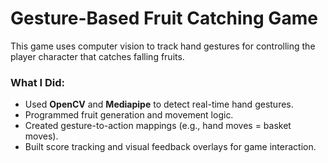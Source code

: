# Gesture-Based Fruit Catching Game


This game uses computer vision to track hand gestures for controlling the player character that catches falling fruits.

### What I Did:
- Used **OpenCV** and **Mediapipe** to detect real-time hand gestures.
- Programmed fruit generation and movement logic.
- Created gesture-to-action mappings (e.g., hand moves = basket moves).
- Built score tracking and visual feedback overlays for game interaction.
